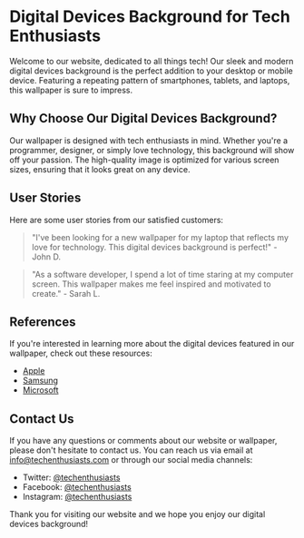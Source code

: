 <!--font:Cormorant Garamond-->

# Digital Devices Background for Tech Enthusiasts

Welcome to our website, dedicated to all things tech! Our sleek and modern digital devices background is the perfect addition to your desktop or mobile device. Featuring a repeating pattern of smartphones, tablets, and laptops, this wallpaper is sure to impress.

## Why Choose Our Digital Devices Background?

Our wallpaper is designed with tech enthusiasts in mind. Whether you're a programmer, designer, or simply love technology, this background will show off your passion. The high-quality image is optimized for various screen sizes, ensuring that it looks great on any device.

## User Stories

Here are some user stories from our satisfied customers:

> "I've been looking for a new wallpaper for my laptop that reflects my love for technology. This digital devices background is perfect!" - John D.

> "As a software developer, I spend a lot of time staring at my computer screen. This wallpaper makes me feel inspired and motivated to create." - Sarah L.

## References

If you're interested in learning more about the digital devices featured in our wallpaper, check out these resources:

- [Apple](#)
- [Samsung](#)
- [Microsoft](#)

## Contact Us

If you have any questions or comments about our website or wallpaper, please don't hesitate to contact us. You can reach us via email at info@techenthusiasts.com or through our social media channels:

- Twitter: [@techenthusiasts](#)
- Facebook: [@techenthusiasts](#)
- Instagram: [@techenthusiasts](#)

Thank you for visiting our website and we hope you enjoy our digital devices background!

<!--

Write me content for website with wallpaper which alt text is:

"A wallpaper featuring a repeating pattern of sleek and modern digital devices, such as smartphones, tablets, and laptops."

The name/title of the page should not be 1:1 copy of the alt text but rather a real content of the website which is using this wallpaper.

- Use markdown format 
- Start with heading
- Heading should be short and concise
- The content should look like a real website 
- The website should not be about the wallpaper, wallpaper is just a related background
- Heading should be contain work "wallpaper" or "background"
- Include real sections like references, contact, user stories, etc. use things relevant to the page purpose.
- Feel free to use structure like headings, bullets, numbering, blockquotes, paragraphs, horizontal lines, etc.
- You can use formatting like bold or _italic_
- You can include UTF-8 emojis
- Links should be only #hash anchors (and you can refer to the document itself)
- Do not include images


---


# Digital Devices Background for Tech Enthusiasts

Welcome to our website, dedicated to all things tech! Our sleek and modern digital devices background is the perfect addition to your desktop or mobile device. Featuring a repeating pattern of smartphones, tablets, and laptops, this wallpaper is sure to impress.

## Why Choose Our Digital Devices Background?

Our wallpaper is designed with tech enthusiasts in mind. Whether you're a programmer, designer, or simply love technology, this background will show off your passion. The high-quality image is optimized for various screen sizes, ensuring that it looks great on any device.

## User Stories

Here are some user stories from our satisfied customers:

> "I've been looking for a new wallpaper for my laptop that reflects my love for technology. This digital devices background is perfect!" - John D.

> "As a software developer, I spend a lot of time staring at my computer screen. This wallpaper makes me feel inspired and motivated to create." - Sarah L.

## References

If you're interested in learning more about the digital devices featured in our wallpaper, check out these resources:

- [Apple](#)
- [Samsung](#)
- [Microsoft](#)

## Contact Us

If you have any questions or comments about our website or wallpaper, please don't hesitate to contact us. You can reach us via email at info@techenthusiasts.com or through our social media channels:

- Twitter: [@techenthusiasts](#)
- Facebook: [@techenthusiasts](#)
- Instagram: [@techenthusiasts](#)

Thank you for visiting our website and we hope you enjoy our digital devices background!

-->
